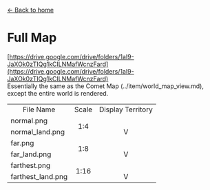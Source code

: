[← Back to home](../)
# Full Map
[https://drive.google.com/drive/folders/1aI9-JaXOk0zTIQg1kCILNMafWcnzFard](https://drive.google.com/drive/folders/1aI9-JaXOk0zTIQg1kCILNMafWcnzFard)  
Essentially the same as the Comet Map (../item/world_map_view.md), except the entire world is rendered.

<table>
    <tr><td align="center">File Name</td><td align="center">Scale</td><td align="center">Display Territory</td></tr>
    <tr><td>normal.png</td><td align="center" rowspan="2">1:4</td><td align="center"></td></tr>
    <tr><td>normal_land.png</td><td align="center">V</td></tr>
    <tr><td>far.png</td><td align="center" rowspan="2">1:8</td><td align="center"></td></tr>
    <tr><td>far_land.png</td><td align="center">V</td></tr>
    <tr><td>farthest.png</td><td align="center" rowspan="2">1:16</td><td align="center"></td></tr>
    <tr><td>farthest_land.png</td><td align="center">V</td></tr>
</table>
